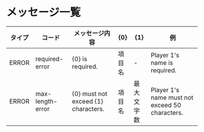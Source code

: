 # メッセージ一覧

| タイプ | コード | メッセージ内容 | {0} | {1} | 例 |
| --- | --- | --- | --- | --- | --- |
| ERROR | required-error | {0} is required. | 項目名 | - | Player 1's name is required. |
| ERROR | max-length-error | {0} must not exceed {1} characters. | 項目名 | 最大文字数 | Player 1's name must not exceed 50 characters. |